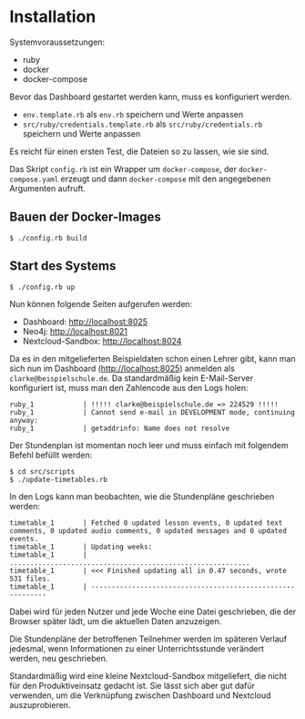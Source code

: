 # Installation

Systemvoraussetzungen: 

- ruby
- docker
- docker-compose

Bevor das Dashboard gestartet werden kann, muss es konfiguriert werden.

* `env.template.rb` als `env.rb` speichern und Werte anpassen
* `src/ruby/credentials.template.rb` als `src/ruby/credentials.rb` speichern und Werte anpassen

Es reicht für einen ersten Test, die Dateien so zu lassen, wie sie sind.

Das Skript `config.rb` ist ein Wrapper um `docker-compose`, der `docker-compose.yaml` erzeugt und dann `docker-compose` mit den angegebenen Argumenten aufruft.

## Bauen der Docker-Images

    $ ./config.rb build
    
## Start des Systems

    $ ./config.rb up
    
Nun können folgende Seiten aufgerufen werden:

- Dashboard: [http://localhost:8025](http://localhost:8025)
- Neo4j: [http://localhost:8021](http://localhost:8021)
- Nextcloud-Sandbox: [http://localhost:8024](http://localhost:8024)

Da es in den mitgelieferten Beispieldaten schon einen Lehrer gibt, kann man sich nun im Dashboard ([http://localhost:8025](http://localhost:8025)) anmelden als `clarke@beispielschule.de`. Da standardmäßig kein E-Mail-Server konfiguriert ist, muss man den Zahlencode aus den Logs holen:

    ruby_1            | !!!!! clarke@beispielschule.de => 224529 !!!!!
    ruby_1            | Cannot send e-mail in DEVELOPMENT mode, continuing anyway:
    ruby_1            | getaddrinfo: Name does not resolve

Der Stundenplan ist momentan noch leer und muss einfach mit folgendem Befehl befüllt werden:

    $ cd src/scripts
    $ ./update-timetables.rb
    
In den Logs kann man beobachten, wie die Stundenpläne geschrieben werden:

    timetable_1       | Fetched 0 updated lesson events, 0 updated text comments, 0 updated audio comments, 0 updated messages and 0 updated events.
    timetable_1       | Updating weeks: 
    timetable_1       | ...........................................................
    timetable_1       | <<< Finished updating all in 0.47 seconds, wrote 531 files.
    timetable_1       | -----------------------------------------------------------

Dabei wird für jeden Nutzer und jede Woche eine Datei geschrieben, die der Browser später lädt, um die aktuellen Daten anzuzeigen.

Die Stundenpläne der betroffenen Teilnehmer werden im späteren Verlauf jedesmal, wenn Informationen zu einer Unterrichtsstunde verändert werden, neu geschrieben.

Standardmäßig wird eine kleine Nextcloud-Sandbox mitgeliefert, die nicht für den Produktiveinsatz gedacht ist. Sie lässt sich aber gut dafür verwenden, um die Verknüpfung zwischen Dashboard und Nextcloud auszuprobieren.
